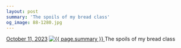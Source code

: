 ```yaml
---
layout: post
summary: 'The spoils of my bread class'
og_image: 88-1280.jpg
---
```


<p>
  <time>
    <a href="/88">October 11, 2023</a>
  </time>
  <a href="/88">
    <img src="{{ site.assets_url }}/88-640.jpg" srcset="{{ site.assets_url }}/88-320.jpg 320w, {{ site.assets_url }}/88-640.jpg 640w, {{ site.assets_url }}/88-960.jpg 960w, {{ site.assets_url }}/88-1280.jpg 1280w" sizes="(min-width: 700px) 50vw, calc(100vw - 2rem)" alt="{{ page.summary }}" />
  </a>
  <span>The spoils of my bread class</span>
</p>
